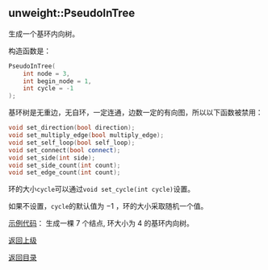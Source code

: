 ## unweight::PseudoInTree

生成一个基环内向树。

构造函数是：
```cpp
PseudoInTree(
    int node = 3, 
    int begin_node = 1, 
    int cycle = -1
);
```

基环树是无重边，无自环，一定连通，边数一定的有向图，所以以下函数被禁用：
```cpp
void set_direction(bool direction);
void set_multiply_edge(bool multiply_edge);
void set_self_loop(bool self_loop);
void set_connect(bool connect);
void set_side(int side);
void set_side_count(int count);
void set_edge_count(int count);
```

环的大小`cycle`可以通过`void set_cycle(int cycle)`设置。

如果不设置，`cycle`的默认值为 $-1$ ，环的大小采取随机一个值。

[示例代码](../../../examples/unweight_pseudo_in_tree.cpp)：
生成一棵 $7$ 个结点, 环大小为 $4$ 的基环内向树。

[返回上级](./summary.md)

[返回目录](../../home.md)